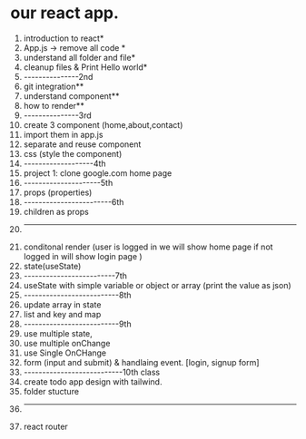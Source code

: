 # our react app.

1. introduction to react*
1. App.js -> remove all code *
1. understand all folder and file*
1. cleanup files & Print Hello world*
1. ---------------2nd
1. git integration**
1. understand component**
1. how to render**
1. ---------------3rd
1. create 3 component (home,about,contact)
1. import them in app.js
1. separate and reuse component
1. css (style the component)
1. -------------------4th
1. project 1: clone google.com home page
1. ---------------------5th
1. props (properties)
1. ------------------------6th
1. children as props
1. ------------------------
1. conditonal render (user is logged in we will show home page if not logged in will show login page )
1. state(useState)
1. -------------------------7th
1. useState with simple variable or object or array (print the value as json)
1. --------------------------8th
1. update array in state
1. list and key and map
1. --------------------------9th
1. use multiple state,
1. use multiple onChange
1. use Single OnCHange
1. form (input and submit) & handlaing event. [login, signup form]
1. ---------------------------10th class
1. create todo app design with tailwind.
1. folder stucture
1. ---------------------------
1. react router